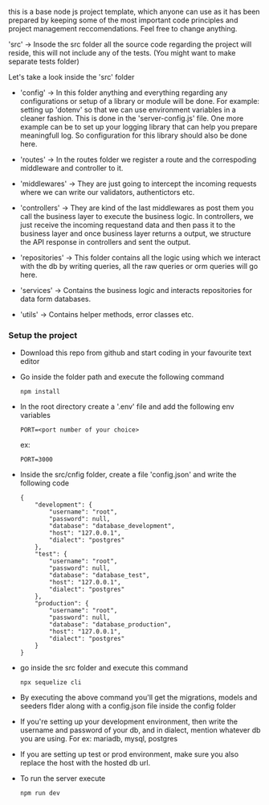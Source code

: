 this is a base node js project template, which anyone can use as it has been prepared by keeping some of the most important code principles and project management reccomendations. Feel free to change anything.

'src' -> Insode the src folder all the source code regarding the project will reside, this will not include any of the tests. (You might want to make separate tests folder)

Let's take a look inside the 'src' folder

-   'config' -> In this folder anything and everything regarding any configurations or setup of a library or module will be done. For example: setting up 'dotenv' so that we can use environment variables in a cleaner fashion. This is done in the 'server-config.js' file. One more example can be to set up your logging library that can help you prepare meaningfull log. So configuration for this library should also be done here.

-   'routes' -> In the routes folder we register a route and the correspoding middleware and controller to it.

-   'middlewares' -> They are just going to intercept the incoming requests where we can write our validators, authentictors etc.

-   'controllers' -> They are kind of the last middlewares as post them you call the business layer to execute the business logic. In controllers, we just receive the incoming requestand data and then pass it to the business layer and once business layer returns a output, we structure the API response in controllers and sent the output.

-   'repositories' -> This folder contains all the logic using which we interact with the db by writing queries, all the raw queries or orm queries will go here.

-   'services' -> Contains the business logic and interacts repositories for data form databases.

-   'utils' -> Contains helper methods, error classes etc.

### Setup the project

-   Download this repo from github and start coding in your favourite text editor
-   Go inside the folder path and execute the following command

    ```
    npm install
    ```

-   In the root directory create a '.env' file and add the following env variables

    ```
    PORT=<port number of your choice>
    ```

    ex:

    ```
    PORT=3000
    ```

-   Inside the src/cnfig folder, create a file 'config.json' and write the following code

    ```
    {
        "development": {
            "username": "root",
            "password": null,
            "database": "database_development",
            "host": "127.0.0.1",
            "dialect": "postgres"
        },
        "test": {
            "username": "root",
            "password": null,
            "database": "database_test",
            "host": "127.0.0.1",
            "dialect": "postgres"
        },
        "production": {
            "username": "root",
            "password": null,
            "database": "database_production",
            "host": "127.0.0.1",
            "dialect": "postgres"
        }
    }
    ```

-   go inside the src folder and execute this command

    ```
    npx sequelize cli
    ```

-   By executing the above command you'll get the migrations, models and seeders flder along with a config.json file inside the config folder
-   If you're setting up your development environment, then write the username and password of your db, and in dialect, mention whatever db you are using. For ex: mariadb, mysql, postgres
-   If you are setting up test or prod environment, make sure you also replace the host with the hosted db url.
-   To run the server execute
    ```
    npm run dev
    ```
